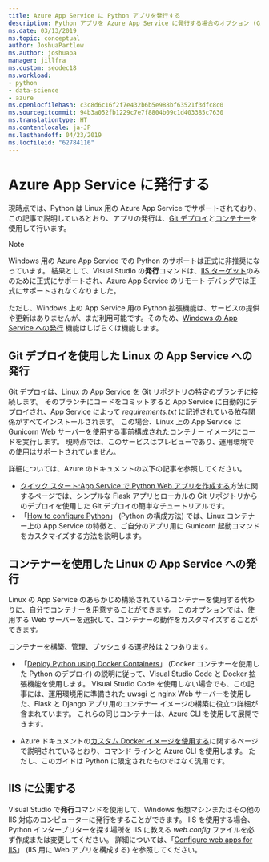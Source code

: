 ```yaml
---
title: Azure App Service に Python アプリを発行する
description: Python アプリを Azure App Service に発行する場合のオプション (Git デプロイ、Linux 用コンテナー、IIS へのデプロイなど)。
ms.date: 03/13/2019
ms.topic: conceptual
author: JoshuaPartlow
ms.author: joshuapa
manager: jillfra
ms.custom: seodec18
ms.workload:
- python
- data-science
- azure
ms.openlocfilehash: c3c8d6c16f2f7e432b6b5e988bf63521f3dfc8c0
ms.sourcegitcommit: 94b3a052fb1229c7e7f8804b09c1d403385c7630
ms.translationtype: HT
ms.contentlocale: ja-JP
ms.lasthandoff: 04/23/2019
ms.locfileid: "62784116"
---
```

# <a name="publish-to-azure-app-service"></a>Azure App Service に発行する

現時点では、Python は Linux 用の Azure App Service でサポートされており、この記事で説明しているとおり、アプリの発行は、[Git デプロイ](#publish-to-app-service-on-linux-using-git-deploy)と[コンテナー](#publish-to-app-service-on-linux-using-containers)を使用して行います。

> [!Note]
> Windows 用の Azure App Service での Python のサポートは正式に非推奨になっています。 結果として、Visual Studio の**発行**コマンドは、[IIS ターゲット](#publish-to-iis)のみのために正式にサポートされ、Azure App Service のリモート デバッグでは正式にサポートされなくなりました。
>
> ただし、Windows 上の App Service 用の Python 拡張機能は、サービスの提供や更新はありませんが、まだ利用可能です。そのため、[Windows の App Service への発行](publish-to-app-service-windows.md) 機能はしばらくは機能します。

## <a name="publish-to-app-service-on-linux-using-git-deploy"></a>Git デプロイを使用した Linux の App Service への発行

Git デプロイは、Linux の App Service を Git リポジトリの特定のブランチに接続します。 そのブランチにコードをコミットすると App Service に自動的にデプロイされ、App Service によって *requirements.txt* に記述されている依存関係がすべてインストールされます。 この場合、Linux 上の App Service は Gunicorn Web サーバーを使用する事前構成されたコンテナー イメージにコードを実行します。 現時点では、このサービスはプレビューであり、運用環境での使用はサポートされていません。

詳細については、Azure のドキュメントの以下の記事を参照してください。

- [クイック スタート:App Service で Python Web アプリを作成する](/azure/app-service/containers/quickstart-python?toc=%2Fpython%2Fazure%2FTOC.json)方法に関するページでは、シンプルな Flask アプリとローカルの Git リポジトリからのデプロイを使用した Git デプロイの簡単なチュートリアルです。
- 「[How to configure Python](/azure/app-service/containers/how-to-configure-python)」 (Python の構成方法) では、Linux コンテナー上の App Service の特徴と、ご自分のアプリ用に Gunicorn 起動コマンドをカスタマイズする方法を説明します。

## <a name="publish-to-app-service-on-linux-using-containers"></a>コンテナーを使用した Linux の App Service への発行

Linux の App Service のあらかじめ構築されているコンテナーを使用する代わりに、自分でコンテナーを用意することができます。 このオプションでは、使用する Web サーバーを選択して、コンテナーの動作をカスタマイズすることができます。

コンテナーを構築、管理、プッシュする選択肢は 2 つあります。

- 「[Deploy Python using Docker Containers](https://code.visualstudio.com/docs/python/tutorial-deploy-containers)」 (Docker コンテナーを使用した Python のデプロイ) の説明に従って、Visual Studio Code と Docker 拡張機能を使用します。 Visual Studio Code を使用しない場合でも、この記事には、運用環境用に準備された uwsgi と nginx Web サーバーを使用した、Flask と Django アプリ用のコンテナー イメージの構築に役立つ詳細が含まれています。 これらの同じコンテナーは、Azure CLI を使用して展開できます。

- Azure ドキュメントの[カスタム Docker イメージを使用する](/azure/app-service/containers/tutorial-custom-docker-image)に関するページで説明されているとおり、コマンド ラインと Azure CLI を使用します。 ただし、このガイドは Python に限定されたものではなく汎用です。

## <a name="publish-to-iis"></a>IIS に公開する

Visual Studio で**発行**コマンドを使用して、Windows 仮想マシンまたはその他の IIS 対応のコンピューターに発行をすることができます。 IIS を使用する場合、Python インタープリターを探す場所を IIS に教える *web.config* ファイルを必ず作成または変更してください。 詳細については、「[Configure web apps for IIS](configure-web-apps-for-iis-windows.md)」 (IIS 用に Web アプリを構成する) を参照してください。
